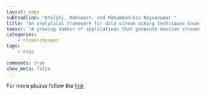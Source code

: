 ```yaml
---
layout: page
subheadline: "Kholghi, Mahnoosh, and Mohammadreza Keyvanpour "
title: "An analytical framework for data stream mining techniques based on challenges and requirements"
teaser: "A growing number of applications that generate massive streams of data need intelligent data processing and online analysis. Real-time surveillance systems, telecommunication systems, sensor networks and other dynamic environments are such examples. The imminent need for turning such data into useful information and knowledge augments the development of systems, algorithms and frameworks that address streaming challenges. The storage, querying and mining of such data sets are highly computationally challenging tasks. Mining data streams is concerned with extracting knowledge structures represented in models and patterns in non stopping streams of information. Generally, two main challenges are designing fast mining methods for data streams and need to promptly detect changing concepts and data distribution because of highly dynamic nature of data streams. The goal of this article is to analyze and classify the application of diverse data mining techniques in different challenges of data stream mining. In this paper, we present the theoretical foundations of data stream analysis and propose an analytical framework for data stream mining techniques."
categories:
    - researchpaper  
tags:
    - edge
      
comments: true
show_meta: false
---
```




For more please follow the [link](http://arxiv.org/abs/1105.1950)